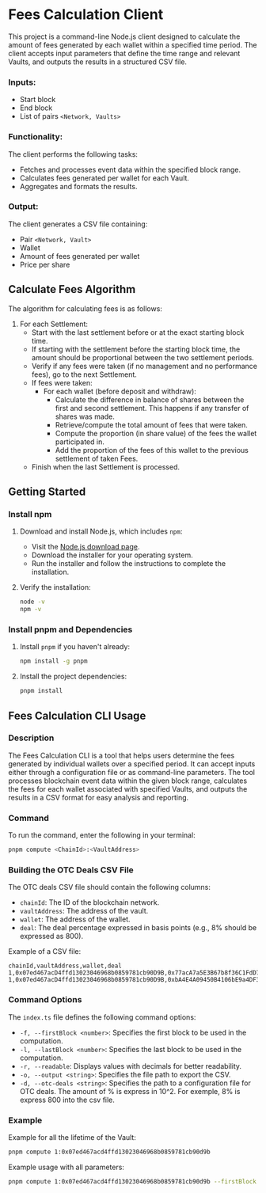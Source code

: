 # Fees Calculation Client

This project is a command-line Node.js client designed to calculate the amount of fees generated by each wallet within a specified time period. The client accepts input parameters that define the time range and relevant Vaults, and outputs the results in a structured CSV file.

### Inputs:
- Start block
- End block
- List of pairs `<Network, Vaults>`

### Functionality:
The client performs the following tasks:
- Fetches and processes event data within the specified block range.
- Calculates fees generated per wallet for each Vault.
- Aggregates and formats the results.

### Output:
The client generates a CSV file containing:
- Pair `<Network, Vault>`
- Wallet
- Amount of fees generated per wallet
- Price per share

## Calculate Fees Algorithm
The algorithm for calculating fees is as follows:
1. For each Settlement:
   - Start with the last settlement before or at the exact starting block time.
   - If starting with the settlement before the starting block time, the amount should be proportional between the two settlement periods.
   - Verify if any fees were taken (if no management and no performance fees), go to the next Settlement.
   - If fees were taken:
     - For each wallet (before deposit and withdraw):
       - Calculate the difference in balance of shares between the first and second settlement. This happens if any transfer of shares was made.
       - Retrieve/compute the total amount of fees that were taken.
       - Compute the proportion (in share value) of the fees the wallet participated in.
       - Add the proportion of the fees of this wallet to the previous settlement of taken Fees.
   - Finish when the last Settlement is processed.

## Getting Started

### Install npm
1. Download and install Node.js, which includes `npm`:
   - Visit the [Node.js download page](https://nodejs.org/).
   - Download the installer for your operating system.
   - Run the installer and follow the instructions to complete the installation.

2. Verify the installation:
   ```sh
   node -v
   npm -v
   ```

### Install pnpm and Dependencies
1. Install `pnpm` if you haven't already:
   ```sh
   npm install -g pnpm
   ```
2. Install the project dependencies:
   ```sh
   pnpm install
   ```

## Fees Calculation CLI Usage

### Description
The Fees Calculation CLI is a tool that helps users determine the fees generated by individual wallets over a specified period. It can accept inputs either through a configuration file or as command-line parameters. The tool processes blockchain event data within the given block range, calculates the fees for each wallet associated with specified Vaults, and outputs the results in a CSV format for easy analysis and reporting.

### Command
To run the command, enter the following in your terminal:
```sh
pnpm compute <ChainId>:<VaultAddress>
```

### Building the OTC Deals CSV File
The OTC deals CSV file should contain the following columns:

- `chainId`: The ID of the blockchain network.
- `vaultAddress`: The address of the vault.
- `wallet`: The address of the wallet.
- `deal`: The deal percentage expressed in basis points (e.g., 8% should be expressed as 800).

Example of a CSV file:
```csv
chainId,vaultAddress,wallet,deal
1,0x07ed467acD4ffd13023046968b0859781cb90D9B,0x77acA7a5E3B67b8f36C1FdD7691eD85bbB54fB34,700
1,0x07ed467acD4ffd13023046968b0859781cb90D9B,0xbA4E4A09450B4106bE9a4DF3d85dA3F4617e6531,1000
```

### Command Options
The `index.ts` file defines the following command options:

- `-f, --firstBlock <number>`: Specifies the first block to be used in the computation.
- `-l, --lastBlock <number>`: Specifies the last block to be used in the computation.
- `-r, --readable`: Displays values with decimals for better readability.
- `-o, --output <string>`: Specifies the file path to export the CSV.
- `-d, --otc-deals <string>`: Specifies the path to a configuration file for OTC deals. The amount of % is express in 10^2. For exemple, 8% is express 800 into the csv file.

### Example
Example for all the lifetime of the Vault:
```sh
pnpm compute 1:0x07ed467acd4ffd13023046968b0859781cb90d9b
```

Example usage with all parameters:
```sh
pnpm compute 1:0x07ed467acd4ffd13023046968b0859781cb90d9b --firstBlock 1000000 --lastBlock 2000000 --readable --output fees.csv --otp-deals dealsExample.csv
```
